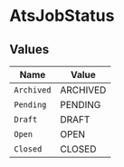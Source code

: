 # AtsJobStatus


## Values

| Name       | Value      |
| ---------- | ---------- |
| `Archived` | ARCHIVED   |
| `Pending`  | PENDING    |
| `Draft`    | DRAFT      |
| `Open`     | OPEN       |
| `Closed`   | CLOSED     |